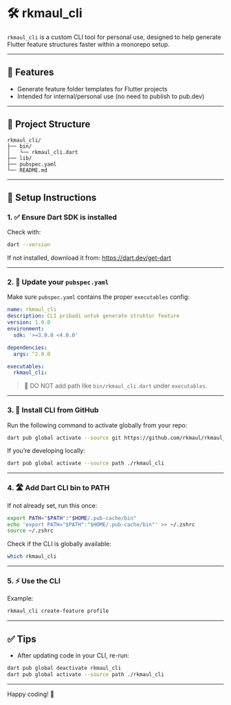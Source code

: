# 🛠️ rkmaul_cli

`rkmaul_cli` is a custom CLI tool for personal use, designed to help generate Flutter feature structures faster within a monorepo setup.

---

## 🚀 Features

- Generate feature folder templates for Flutter projects
- Intended for internal/personal use (no need to publish to pub.dev)

---

## 📁 Project Structure

```
rkmaul_cli/
├── bin/
│   └── rkmaul_cli.dart
├── lib/
├── pubspec.yaml
└── README.md
```

---

## 🧰 Setup Instructions

### 1. ✅ Ensure Dart SDK is installed

Check with:

```bash
dart --version
```

If not installed, download it from: https://dart.dev/get-dart

---

### 2. 📝 Update your `pubspec.yaml`

Make sure `pubspec.yaml` contains the proper `executables` config:

```yaml
name: rkmaul_cli
description: CLI pribadi untuk generate struktur feature
version: 1.0.0
environment:
  sdk: '>=3.0.0 <4.0.0'

dependencies:
  args: ^2.0.0

executables:
  rkmaul_cli:
```

> 🚫 DO NOT add path like `bin/rkmaul_cli.dart` under `executables`.

---

### 3. 🐙 Install CLI from GitHub

Run the following command to activate globally from your repo:

```bash
dart pub global activate --source git https://github.com/rkmaul/rkmaul_cli.git
```

If you’re developing locally:

```bash
dart pub global activate --source path ./rkmaul_cli
```

---

### 4. 🛣️ Add Dart CLI bin to PATH

If not already set, run this once:

```bash
export PATH="$PATH":"$HOME/.pub-cache/bin"
echo 'export PATH="$PATH":"$HOME/.pub-cache/bin"' >> ~/.zshrc
source ~/.zshrc
```

Check if the CLI is globally available:

```bash
which rkmaul_cli
```

---

### 5. ⚡ Use the CLI

Example:

```bash
rkmaul_cli create-feature profile
```

---

## ✅ Tips

- After updating code in your CLI, re-run:

```bash
dart pub global deactivate rkmaul_cli
dart pub global activate --source path ./rkmaul_cli
```

---

Happy coding! 🚀
